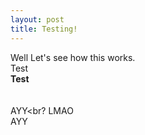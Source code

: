 ```yaml
---
layout: post
title: Testing!
---
```


Well Let's see how this works. <br>
Test<br>
<b>Test</b><br>
<br>
<br>
AYY<br?
LMAO<br>
AYY
